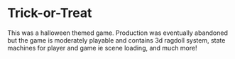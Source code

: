 # Trick-or-Treat

This was a halloween themed game.  Production was eventually abandoned but the game is moderately playable and contains 3d ragdoll system, state machines for player and game ie scene loading, and much more!
